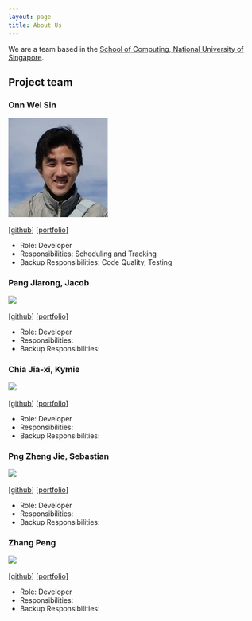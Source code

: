 ```yaml
---
layout: page
title: About Us
---
```


We are a team based in the [School of Computing, National University of Singapore](http://www.comp.nus.edu.sg).

## Project team

### Onn Wei Sin

<img src="images/onnwards.png" width="200px">

[[github](http://github.com/onnwards)]
[[portfolio](team/onnwards.md)]

* Role: Developer
* Responsibilities: Scheduling and Tracking
* Backup Responsibilities: Code Quality, Testing

### Pang Jiarong, Jacob

<img src="images/johndoe.png" width="200px">

[[github](http://github.com/johndoe)]
[[portfolio](team/johndoe.md)]

* Role: Developer
* Responsibilities:
* Backup Responsibilities:

### Chia Jia-xi, Kymie

<img src="images/johndoe.png" width="200px">

[[github](http://github.com/johndoe)]
[[portfolio](team/johndoe.md)]

* Role: Developer
* Responsibilities:
* Backup Responsibilities:

### Png Zheng Jie, Sebastian

<img src="images/johndoe.png" width="200px">

[[github](http://github.com/johndoe)]
[[portfolio](team/johndoe.md)]

* Role: Developer
* Responsibilities:
* Backup Responsibilities:

### Zhang Peng

<img src="images/johndoe.png" width="200px">

[[github](http://github.com/johndoe)]
[[portfolio](team/johndoe.md)]

* Role: Developer
* Responsibilities:
* Backup Responsibilities:
